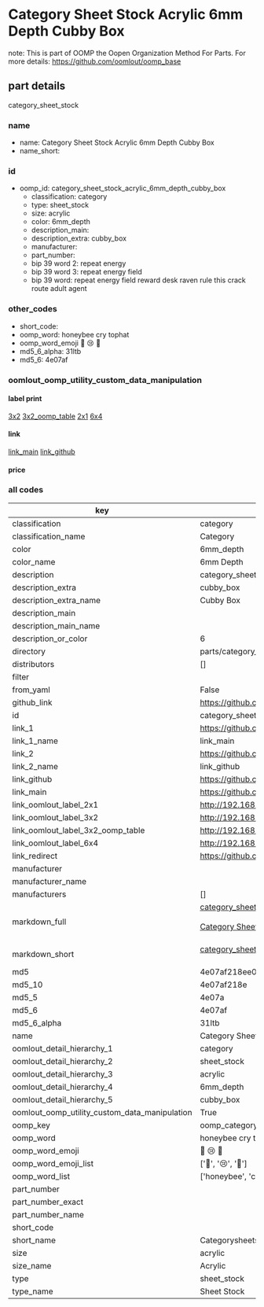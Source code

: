 # Category Sheet Stock Acrylic 6mm Depth Cubby Box  

note: This is part of OOMP the Oopen Organization Method For Parts. For more details: https://github.com/oomlout/oomp_base

##  part details
  



category_sheet_stock



### name
* name: Category Sheet Stock Acrylic 6mm Depth Cubby Box
* name_short: 
### id
* oomp_id: category_sheet_stock_acrylic_6mm_depth_cubby_box
  * classification: category
  * type: sheet_stock
  * size: acrylic
  * color: 6mm_depth
  * description_main: 
  * description_extra: cubby_box
  * manufacturer: 
  * part_number: 
  * bip 39 word 2: repeat energy
  * bip 39 word 3: repeat energy field
  * bip 39 word: repeat energy field reward desk raven rule this crack route adult agent

### other_codes
* short_code: 
* oomp_word: honeybee cry tophat
* oomp_word_emoji :honeybee: :cry: :tophat:
* md5_6_alpha: 31ltb
* md5_6: 4e07af






### oomlout_oomp_utility_custom_data_manipulation
#### label print
[3x2](http://192.168.1.245:1112/?label=oomp%2031ltb)
[3x2_oomp_table](http://192.168.1.108:1112/?label=oomp%2031ltb)
[2x1](http://192.168.1.242:1112/?label=oomp%2031ltb)
[6x4](http://192.168.1.55:1112/?label=oomp%2031ltb)    

#### link

[link_main](https://github.com/oomlout/oomlout_oomp_version_1_messy/tree/main/parts/category_sheet_stock_acrylic_6mm_depth_cubby_box) [link_github](https://github.com/oomlout/oomlout_oomp_version_1_messy/tree/main/parts/category_sheet_stock_acrylic_6mm_depth_cubby_box)                             

#### price







### all codes 
| key | value |  
| --- | --- |  
| classification | category |  
| classification_name | Category |  
| color | 6mm_depth |  
| color_name | 6mm Depth |  
| description | category_sheet_stock |  
| description_extra | cubby_box |  
| description_extra_name | Cubby Box |  
| description_main |  |  
| description_main_name |  |  
| description_or_color | 6  |  
| directory | parts/category_sheet_stock_acrylic_6mm_depth_cubby_box |  
| distributors | [] |  
| filter |  |  
| from_yaml | False |  
| github_link | https://github.com/oomlout/oomlout_oomp_part_src/tree/main/parts/category_sheet_stock_acrylic_6mm_depth_cubby_box |  
| id | category_sheet_stock_acrylic_6mm_depth_cubby_box |  
| link_1 | https://github.com/oomlout/oomlout_oomp_version_1_messy/tree/main/parts/category_sheet_stock_acrylic_6mm_depth_cubby_box |  
| link_1_name | link_main |  
| link_2 | https://github.com/oomlout/oomlout_oomp_version_1_messy/tree/main/parts/category_sheet_stock_acrylic_6mm_depth_cubby_box |  
| link_2_name | link_github |  
| link_github | https://github.com/oomlout/oomlout_oomp_version_1_messy/tree/main/parts/category_sheet_stock_acrylic_6mm_depth_cubby_box |  
| link_main | https://github.com/oomlout/oomlout_oomp_version_1_messy/tree/main/parts/category_sheet_stock_acrylic_6mm_depth_cubby_box |  
| link_oomlout_label_2x1 | http://192.168.1.242:1112/?label=oomp%2031ltb |  
| link_oomlout_label_3x2 | http://192.168.1.245:1112/?label=oomp%2031ltb |  
| link_oomlout_label_3x2_oomp_table | http://192.168.1.108:1112/?label=oomp%2031ltb |  
| link_oomlout_label_6x4 | http://192.168.1.55:1112/?label=oomp%2031ltb |  
| link_redirect | https://github.com/oomlout/oomlout_oomp_version_1_messy/tree/main/parts/category_sheet_stock_acrylic_6mm_depth_cubby_box |  
| manufacturer |  |  
| manufacturer_name |  |  
| manufacturers | [] |  
| markdown_full | [category_sheet_stock_acrylic_6mm_depth_cubby_box](none)<br>[](none)<br>[Category Sheet Stock Acrylic 6Mm Depth Cubby Box](none)<br><br> |  
| markdown_short | [category_sheet_stock_acrylic_6mm_depth_cubby_box](none)<br><br> |  
| md5 | 4e07af218ee0d7a6c99dfb8aabd285b5 |  
| md5_10 | 4e07af218e |  
| md5_5 | 4e07a |  
| md5_6 | 4e07af |  
| md5_6_alpha | 31ltb |  
| name | Category Sheet Stock Acrylic 6mm Depth Cubby Box |  
| oomlout_detail_hierarchy_1 | category |  
| oomlout_detail_hierarchy_2 | sheet_stock |  
| oomlout_detail_hierarchy_3 | acrylic |  
| oomlout_detail_hierarchy_4 | 6mm_depth |  
| oomlout_detail_hierarchy_5 | cubby_box |  
| oomlout_oomp_utility_custom_data_manipulation | True |  
| oomp_key | oomp_category_sheet_stock_acrylic_6mm_depth_cubby_box |  
| oomp_word | honeybee cry tophat |  
| oomp_word_emoji | :honeybee: :cry: :tophat: |  
| oomp_word_emoji_list | [':honeybee:', ':cry:', ':tophat:'] |  
| oomp_word_list | ['honeybee', 'cry', 'tophat'] |  
| part_number |  |  
| part_number_exact |  |  
| part_number_name |  |  
| short_code |  |  
| short_name | Categorysheetstock |  
| size | acrylic |  
| size_name | Acrylic |  
| type | sheet_stock |  
| type_name | Sheet Stock |  
